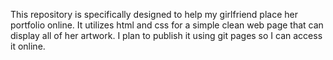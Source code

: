 This repository is specifically designed to help my girlfriend place her portfolio online. It utilizes html and css for a simple clean web page that can display all of her artwork. I plan to publish it using git pages so I can access it online.
